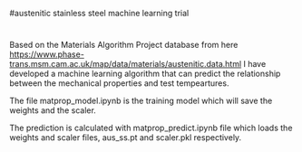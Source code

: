 #austenitic stainless steel machine learning trial
#
Based on the Materials Algorithm Project database from here
https://www.phase-trans.msm.cam.ac.uk/map/data/materials/austenitic.data.html
I have developed a machine learning algorithm that can predict the relationship between the mechanical properties and test tempeartures.

The file matprop_model.ipynb is the training model which will save the weights and the scaler.

The prediction is calculated with matprop_predict.ipynb file which loads the weights and scaler files, aus_ss.pt and scaler.pkl respectively.


